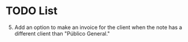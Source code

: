 # TODO List


5. Add an option to make an invoice for the client when the note has a different client than "Público General."

